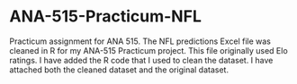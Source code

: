 # ANA-515-Practicum-NFL
Practicum assignment for ANA 515.
The NFL predictions Excel file was cleaned in R for my ANA-515 Practicum project. This file originally used Elo ratings.
I have added the R code that I used to clean the dataset. I have attached both the cleaned dataset and the original dataset.
